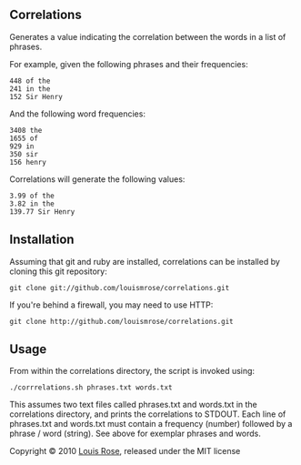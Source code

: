 ## Correlations

Generates a value indicating the correlation between the words in a list of phrases.

For example, given the following phrases and their frequencies:

    448 of the
    241 in the
    152 Sir Henry

And the following word frequencies:

    3408 the
    1655 of
    929 in
    350 sir
    156 henry
    
Correlations will generate the following values:

    3.99 of the
    3.82 in the
    139.77 Sir Henry 

## Installation

Assuming that git and ruby are installed, correlations can be installed by cloning this git repository:

    git clone git://github.com/louismrose/correlations.git

If you're behind a firewall, you may need to use HTTP:

    git clone http://github.com/louismrose/correlations.git

## Usage

From within the correlations directory, the script is invoked using:

    ./corrrelations.sh phrases.txt words.txt
    
This assumes two text files called phrases.txt and words.txt in the correlations directory, and prints the correlations to STDOUT. Each line of phrases.txt and words.txt must contain a frequency (number) followed by a phrase / word (string). See above for exemplar phrases and words.


Copyright &copy; 2010 [Louis Rose](http://www.cs.york.ac.uk/~louis), released under the MIT license